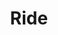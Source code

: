 ---
title: "Ride"
summary: "Ride is an English rock band formed in Oxford in 1988. The band consists of vocalists and guitarists Andy Bell and Mark Gardener, drummer Laurence \"Loz\" Colbert and bassist Steve Queralt. They have been recognised as one of the key pioneers of shoegaze, an alternative rock subgenre that emerged to prominence in the United Kingdom during the early 1990s. The band's first two albums, Nowhere and Going Blank Again , have been critically acclaimed as two of the greatest shoegaze albums of all time. The latter's lead single, \"Leave Them All Behind\", was the band's most commercially successful song, reaching No. 9 on the UK Singles Chart. Both Going Blank Again and its 1994 follow-up, Carnival of Light, peaked at No. 5 on the UK Albums Chart.
Ride broke up in 1996 prior to the release of their fourth album Tarantula, which received negative reviews. Bell joined Oasis in 1999 as their bassist. The band reunited in 2014 to tour again, and also put out the albums Weather Diaries and This Is Not a Safe Place ."
slug: "ride"
image: "ride.jpg"
apple_music_artist_url: "https://music.apple.com/gb/artist/ride/496692"
wikipedia_url: "https://en.wikipedia.org/wiki/Ride_(band)"
---
